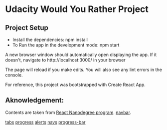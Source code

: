 # Udacity Would You Rather Project

## Project Setup

- Install the dependencies:
  npm install
- To Run the app in the development mode:
  npm start

A new browser window should automatically open displaying the app. If it doesn't, navigate to http://localhost:3000/ in your browser

The page will reload if you make edits.
You will also see any lint errors in the console.

For reference, this project was bootstrapped with Create React App.

## Aknowledgement:

Contents are taken from [React Nanodegree program](https://www.udacity.com/course/react-nanodegree--nd019).
[navbar](https://react-bootstrap.github.io/components/navbar/).

[tabs](https://reactstrap.github.io/components/tabs/)
[progress](https://react-bootstrap.github.io/components/progress/)
[alerts](https://reactstrap.github.io/components/alerts/)
[navs](https://react-bootstrap.github.io/components/navs/)
[progress-bar](https://dev.to/ramonak/react-how-to-create-a-custom-progress-bar-component-in-5-minutes-2lcl)
